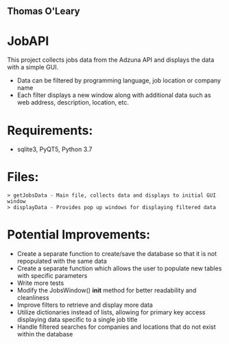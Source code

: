 ## Thomas O'Leary
# JobAPI
This project collects jobs data from the Adzuna API and displays the data with a simple GUI.
* Data can be filtered by programming language, job location or company name
* Each filter displays a new window along with additional data such as web address, description, location, etc.

# Requirements:
* sqlite3, PyQT5, Python 3.7

# Files:
    > getJobsData - Main file, collects data and displays to initial GUI window
    > displayData - Provides pop up windows for displaying filtered data

# Potential Improvements:
* Create a separate function to create/save the database so that it is not repopulated with the same data
* Create a separate function which allows the user to populate new tables with specific parameters 
* Write more tests
* Modify the JobsWindow() __init__ method for better readability and cleanliness 
* Improve filters to retrieve and display more data
* Utilize dictionaries instead of lists, allowing for primary key access displaying data specific to a single job title
* Handle filtered searches for companies and locations that do not exist within the database
